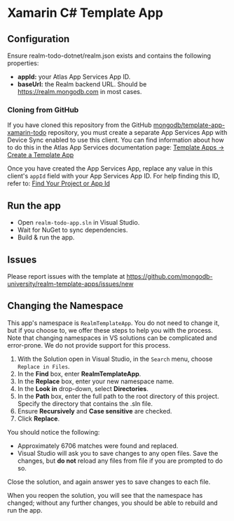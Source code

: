 ﻿# Xamarin C# Template App

## Configuration

Ensure realm-todo-dotnet/realm.json exists and contains the following properties:

- **appId:** your Atlas App Services App ID.
- **baseUrl:** the Realm backend URL. Should be https://realm.mongodb.com in most cases.

### Cloning from GitHub

If you have cloned this repository from the GitHub 
[mongodb/template-app-xamarin-todo](https://github.com/mongodb/template-app-xamarin-todo.git) 
repository, you must create a separate App Services App with Device Sync 
enabled to use this client. You can find information about how to do this 
in the Atlas App Services documentation page:
[Template Apps -> Create a Template App](https://www.mongodb.com/docs/atlas/app-services/reference/template-apps/#create-a-template-app)

Once you have created the App Services App, replace any value in this client's
`appId` field with your App Services App ID. For help finding this ID, refer 
to: [Find Your Project or App Id](https://www.mongodb.com/docs/atlas/app-services/reference/find-your-project-or-app-id/)

## Run the app

- Open `realm-todo-app.sln` in Visual Studio.
- Wait for NuGet to sync dependencies.
- Build & run the app.

## Issues

Please report issues with the template at https://github.com/mongodb-university/realm-template-apps/issues/new

## Changing the Namespace

This app's namespace is ``RealmTemplateApp``. You do not need to change it, but if
you choose to, we offer these steps to help you with the process. Note that changing
namespaces in VS solutions can be complicated and error-prone. We do not provide
support for this process.

1. With the Solution open in Visual Studio, in the ``Search`` menu,
   choose ``Replace in Files``.
2. In the **Find** box, enter **RealmTemplateApp**.
3. In the **Replace** box, enter your new namespace name.
4. In the **Look in** drop-down, select **Directories**.
5. In the **Path** box, enter the full path to the root directory of this project.
   Specify the directory that contains the .sln file.
6. Ensure **Recursively** and **Case sensitive** are checked.
7. Click **Replace**.

You should notice the following:

- Approximately 6706 matches were found and replaced.
- Visual Studio will ask you to save changes to any open files. Save
  the changes, but **do not** reload any files from file if you are prompted to do so.

Close the solution, and again answer yes to save changes to each file.

When you reopen the solution, you will see that the namespace has changed;
without any further changes, you should be able to rebuild and run the app.
